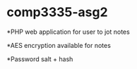 # comp3335-asg2

*PHP web application for user to jot notes

*AES encryption available for notes

*Password salt + hash
